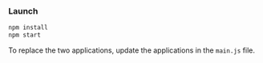 ### Launch

```bash
npm install
npm start
```

To replace the two applications, update the applications in the `main.js` file.
